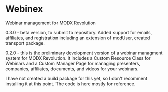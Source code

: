 Webinex
=======

Webinar management for MODX Revolution

0.3.0 - beta version, to submit to repository. Added support for emails, affiliates, and registration including an extension of modUser, created transport package.

0.2.0 - this is the preliminary development version of a webinar managment system for MODX Revolution. It includes a Custom Resource Class for Webinars and a Custom Manager Page for managing presenters, companies, affiliates, documents, and videos for your webinars.

I have not created a build package for this yet, so I don't recomment installing it at this point. The code is here mostly for reference.